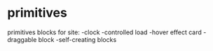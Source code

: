 # primitives
primitives blocks for site:
-clock
-controlled load
-hover effect card
-draggable block
-self-creating blocks
